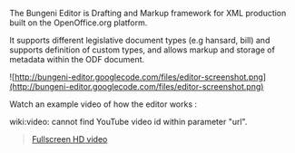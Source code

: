 The Bungeni Editor is Drafting and Markup framework for XML production built on the OpenOffice.org platform.

It supports different legislative document types (e.g hansard, bill) and supports definition of custom types, and  allows markup and storage of metadata within the ODF document.

![http://bungeni-editor.googlecode.com/files/editor-screenshot.png](http://bungeni-editor.googlecode.com/files/editor-screenshot.png)


Watch an example video of how the editor works :

> 

wiki:video: cannot find YouTube video id within parameter "url".



> [Fullscreen HD video](http://www.youtube.com/watch?v=6PUhVMdSNhk&fmt=22)